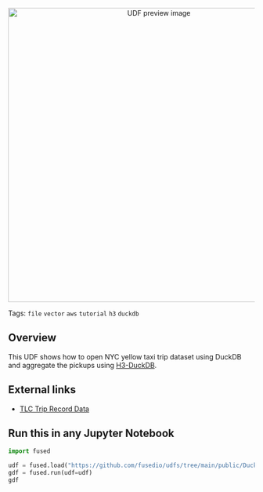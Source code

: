 <!--fused:preview-->
<p align="center"><img src="https://fused-magic.s3.us-west-2.amazonaws.com/thumbnails/udfs-staging/Duckdb_H3_Example.png" width="600" alt="UDF preview image"></p>

<!--fused:tags-->
Tags: `file` `vector` `aws` `tutorial` `h3` `duckdb`

<!--fused:readme-->
## Overview

This UDF shows how to open NYC yellow taxi trip dataset using DuckDB and aggregate the pickups using [H3-DuckDB](https://github.com/isaacbrodsky/h3-duckdb).

## External links

- [TLC Trip Record Data](https://www.nyc.gov/site/tlc/about/tlc-trip-record-data.page)

## Run this in any Jupyter Notebook

```python
import fused

udf = fused.load("https://github.com/fusedio/udfs/tree/main/public/DuckDB_H3_Example")
gdf = fused.run(udf=udf)
gdf
```

